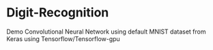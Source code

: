 # Digit-Recognition

Demo Convolutional Neural Network using default MNIST dataset from Keras using Tensorflow/Tensorflow-gpu

